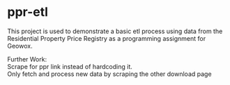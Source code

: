 # ppr-etl

This project is used to demonstrate a basic etl process using data from the Residential Property Price Registry as a programming assignment for Geowox.


Further Work:  
Scrape for ppr link instead of hardcoding it.  
Only fetch and process new data by scraping the other download page